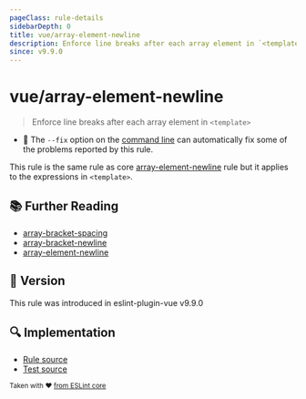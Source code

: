 ```yaml
---
pageClass: rule-details
sidebarDepth: 0
title: vue/array-element-newline
description: Enforce line breaks after each array element in `<template>`
since: v9.9.0
---
```

# vue/array-element-newline

> Enforce line breaks after each array element in `<template>`

- :wrench: The `--fix` option on the [command line](https://eslint.org/docs/user-guide/command-line-interface#fixing-problems) can automatically fix some of the problems reported by this rule.

This rule is the same rule as core [array-element-newline] rule but it applies to the expressions in `<template>`.

## :books: Further Reading

- [array-bracket-spacing]
- [array-bracket-newline]
- [array-element-newline]

[array-bracket-spacing]: https://eslint.org/docs/rules/array-bracket-spacing
[array-bracket-newline]: https://eslint.org/docs/rules/array-bracket-newline
[array-element-newline]: https://eslint.org/docs/rules/array-element-newline

## :rocket: Version

This rule was introduced in eslint-plugin-vue v9.9.0

## :mag: Implementation

- [Rule source](https://github.com/vuejs/eslint-plugin-vue/blob/master/lib/rules/array-element-newline.js)
- [Test source](https://github.com/vuejs/eslint-plugin-vue/blob/master/tests/lib/rules/array-element-newline.js)

<sup>Taken with ❤️ [from ESLint core](https://eslint.org/docs/rules/array-element-newline)</sup>
